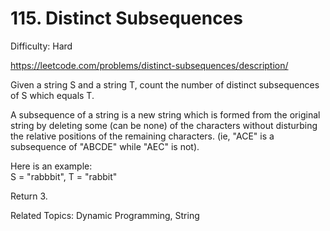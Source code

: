 # 115. Distinct Subsequences

Difficulty: Hard

https://leetcode.com/problems/distinct-subsequences/description/

Given a string S and a string T, count the number of distinct subsequences of S which equals T.

A subsequence of a string is a new string which is formed from the original string by deleting some (can be none) of the characters without disturbing the relative positions of the remaining characters. (ie, "ACE" is a subsequence of "ABCDE" while "AEC" is not).

Here is an example:  
S = "rabbbit", T = "rabbit"

Return 3.

Related Topics: Dynamic Programming, String
